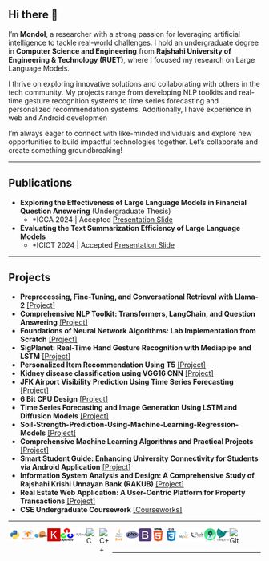 ## Hi there 👋

I’m **Mondol**, a researcher with a strong passion for leveraging artificial intelligence to tackle real-world challenges. I hold an undergraduate degree in **Computer Science and Engineering** from **Rajshahi University of Engineering & Technology (RUET)**, where I focused my research on Large Language Models.

I thrive on exploring innovative solutions and collaborating with others in the tech community. My projects range from developing NLP toolkits and real-time gesture recognition systems to time series forecasting and personalized recommendation systems. Additionally, I have experience in web and Android developmen

I’m always eager to connect with like-minded individuals and explore new opportunities to build impactful technologies together. Let’s collaborate and create something groundbreaking!

 <!--
 ---
## EDUCATION 
- *B.Sc in Computer Science & Engineering* <img src="https://media.giphy.com/media/fYSnHlufseco8Fh93Z/giphy.gif" width="30">
  - Rajshahi University of Engineering & Technology (RUET)  
  - *CGPA:* 3.44 out of 4.00
  - *Duration:* 2019-2024

- *Higher Secondary School Certificate (HSC)*
  - Dhaka Residential Model College, Dhaka, Bangladesh
  - *GPA:* 5.00 out of 5.00
  - *Duration:* 2016-2018
- *Secondary School Certificate (SSC)*
  - Matlabgonj J.B. Pilot High School, Chandpur, Bangladesh
  - *GPA:* 5.00 out of 5.00  -->

---
## Publications

- **Exploring the Effectiveness of Large Language Models in Financial Question Answering** (Undergraduate Thesis)
  - *ICCA 2024 | Accepted [Presentation Slide](https://github.com/Mondol007/Finance_Question_Answering/blob/main/Presentation%20Slide.pdf)
- **Evaluating the Text Summarization Efficiency of Large Language Models**  
  - *ICICT 2024 | Accepted  [Presentation Slide](https://github.com/Mondol007/Text-Summarization-with-Llama2-Gemma/blob/main/Presentation%20Slide.pdf)


<!-- 
---
## Undergraduate Thesis
- Developed the KD-UDA framework, using Knowledge Distillation to enhance segmentation model performance on diverse medical imaging datasets without labeled data from new domains, significantly improving performances for both 2D retinal fundus images and 3D MRI data (BraTS2021). -->


---
## Projects
- **Preprocessing, Fine-Tuning, and Conversational Retrieval with Llama-2**  [[Project]](https://github.com/Mondol007/Large-Language-Models-Projects)
- **Comprehensive NLP Toolkit: Transformers, LangChain, and Question Answering**  [[Project]](https://github.com/Mondol007/Natural-Language-Processing-Projects)
- **Foundations of Neural Network Algorithms: Lab Implementation from Scratch** [[Project]](https://github.com/Mondol007/Neural-Network-Algorithms)
- **SigPlanet: Real-Time Hand Gesture Recognition with Mediapipe and LSTM**  [[Project]](https://github.com/Mondol007/Sigplanet_Webapp)
- **Personalized Item Recommendation Using T5** [[Project]](https://github.com/Mondol007/Recommendation-System-with-T5)
- **Kidney disease classification using VGG16 CNN** [[Project]](https://github.com/Mondol007/Kidney-dataset-VGG16-CNN)
- **JFK Airport Visibility Prediction Using Time Series Forecasting**  [[Project]](https://github.com/Mondol007/Noaa-Weather-Data-JFK-Airport)
- **6 Bit CPU Design** [[Project]](https://github.com/Mondol007/6bit_CPU_design)
- **Time Series Forecasting and Image Generation Using LSTM and Diffusion Models** [[Project]](https://github.com/Mondol007/Deep-Learning-Projects)  
- **Soil-Strength-Prediction-Using-Machine-Learning-Regression-Models**  [[Project]](https://github.com/Mondol007/Soil-Strength-Prediction-Using-Machine-Learning-Regression-Models)
- **Comprehensive Machine Learning Algorithms and Practical Projects**  [[Project]](https://github.com/Mondol007/Machine-Learning-Algorithms-Projects)
- **Smart Student Guide: Enhancing University Connectivity for Students via Android Application**  [[Project]](https://github.com/Mondol007/Smart-Student-Guide)
- **Information System Analysis and Design: A Comprehensive Study of Rajshahi Krishi Unnayan Bank (RAKUB)**  [[Project]](https://github.com/Mondol007/CSE_Coursework/blob/main/Information%20System%20Analysis%20%26%20Design/Assessment.pdf)
- **Real Estate Web Application: A User-Centric Platform for Property Transactions** [[Project]](https://github.com/Mondol007/BTRE_Project)
- **CSE Undergraduate Coursework** [[Courseworks]](https://github.com/Mondol007/CSE_Coursework)



<!-- 
## Technical Skills and Interests

- **Research Areas**: Computer Vision, Domain Adaptation, Object Detection, NLP, LLM, Transfer & Conventional Learning
- **Programming**: Python, C, C++, Java, PHP
- **Frameworks**: TensorFlow, Scikit-Learn, Keras, OpenCV, PyTorch, Bootstrap
- **Web & Databases**: HTML, CSS, PHP, MySQL
- **Technologies**: Flask, Android Studio, LaTeX, Git
-->
---

<img align="left" alt="Python" width="26px" src="https://raw.githubusercontent.com/github/explore/master/topics/python/python.png" /> <img align="left" alt="TensorFlow" width="26px" src="https://raw.githubusercontent.com/github/explore/master/topics/tensorflow/tensorflow.png" /> <img align="left" alt="Scikit-Learn" width="26px" src="https://raw.githubusercontent.com/github/explore/master/topics/scikit-learn/scikit-learn.png" /> <img align="left" alt="Keras" width="26px" src="https://raw.githubusercontent.com/github/explore/master/topics/keras/keras.png" /> <img align="left" alt="OpenCV" width="26px" src="https://raw.githubusercontent.com/github/explore/master/topics/opencv/opencv.png" /> <img align="left" alt="PyTorch" width="26px" src="https://raw.githubusercontent.com/github/explore/master/topics/pytorch/pytorch.png" /><img align="left" alt="C" width="26px" src="https://raw.githubusercontent.com/jmnote/z-icons/master/svg/c.svg" /> <img align="left" alt="C++" width="26px" src="https://raw.githubusercontent.com/jmnote/z-icons/master/svg/cpp.svg" /> <img align="left" alt="Java" width="26px" src="https://raw.githubusercontent.com/github/explore/master/topics/java/java.png" /> <img align="left" alt="PHP" width="26px" src="https://raw.githubusercontent.com/github/explore/master/topics/php/php.png" />  <img align="left" alt="Bootstrap" width="26px" src="https://raw.githubusercontent.com/github/explore/master/topics/bootstrap/bootstrap.png" /> <img align="left" alt="HTML5" width="26px" src="https://raw.githubusercontent.com/github/explore/master/topics/html/html.png" /> <img align="left" alt="CSS3" width="26px" src="https://raw.githubusercontent.com/github/explore/master/topics/css/css.png" /> <img align="left" alt="MySQL" width="26px" src="https://raw.githubusercontent.com/github/explore/master/topics/mysql/mysql.png" /> <img align="left" alt="Flask" width="26px" src="https://raw.githubusercontent.com/github/explore/master/topics/flask/flask.png" /> <img align="left" alt="Android Studio" width="26px" src="https://raw.githubusercontent.com/github/explore/master/topics/android-studio/android-studio.png" /> <img align="left" alt="LaTeX" width="26px" src="https://raw.githubusercontent.com/github/explore/master/topics/latex/latex.png" /> <img align="left" alt="Git" width="26px" src="https://raw.githubusercontent.com/jmnote/z-icons/master/svg/git.svg" /> <br /> <br /> <hr />



<!--
### GitHub Stats

![Ashraf's GitHub Stats](https://github-readme-stats.vercel.app/api?username=ashraf-ul-alam-amit&count_private=true)
![Ashraf's GitHub Streak Stats](https://github-readme-streak-stats-peach.vercel.app?user=ashraf-ul-alam-amit)




**ashraf-ul-alam-amit/ashraf-ul-alam-amit** is a ✨ _special_ ✨ repository because its `README.md` (this file) appears on your GitHub profile.

Here are some ideas to get you started:

- 🔭 I’m currently working on ...
- 🌱 I’m currently learning ...
- 👯 I’m looking to collaborate on ...
- 🤔 I’m looking for help with ...
- 💬 Ask me about ...
- 📫 How to reach me: ...
- 😄 Pronouns: ...
- ⚡ Fun fact: ...
-->
